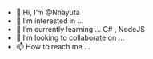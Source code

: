 - 👋 Hi, I’m @Nnayuta
- 👀 I’m interested in ... 
- 🌱 I’m currently learning ...  C# , NodeJS
- 💞️ I’m looking to collaborate on ...
- 📫 How to reach me ...

<!---
Nnayuta/Nnayuta is a ✨ special ✨ repository because its `README.md` (this file) appears on your GitHub profile.
You can click the Preview link to take a look at your changes.
--->
